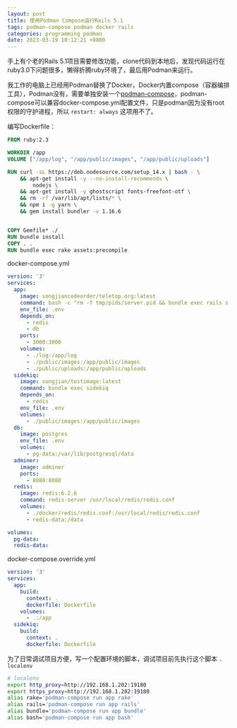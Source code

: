 ```yaml
---
layout: post
title: 使用Podman Compose运行Rails 5.1
tags: podman-compose podman docker rails
categories: programming podman
date: 2023-03-19 10:12:21 +0800
---
```


手上有个老的Rails 5.1项目需要修改功能，clone代码到本地后，发现代码运行在ruby3.0下问题很多，懒得折腾ruby环境了，最后用Podman来运行。

我工作的电脑上已经用Podman替换了Docker，Docker内置compose（容器编排工具），Podman没有，需要单独安装一个[podman-compose](https://github.com/containers/podman-compose)，podman-compose可以兼容docker-compose.yml配置文件，只是podman因为没有root权限的守护进程，所以 `restart: always` 这项用不了。

编写Dockerfile：

```dockerfile
FROM ruby:2.3

WORKDIR /app
VOLUME ["/app/log", "/app/public/images", "/app/public/uploads"]

RUN curl -sL https://deb.nodesource.com/setup_14.x | bash - \
    && apt-get install -y --no-install-recommends \
        nodejs \
    && apt-get install -y ghostscript fonts-freefont-otf \
    && rm -rf /var/lib/apt/lists/* \
    && npm i -g yarn \
    && gem install bundler -v 1.16.6


COPY Gemfile* ./
RUN bundle install
COPY . .
RUN bundle exec rake assets:precompile
```

docker-compose.yml

```yml
version: '3'
services:
  app:
    image: songjiancodeorder/teletop.org:latest
    command: bash -c "rm -f tmp/pids/server.pid && bundle exec rails s -p 3000 -b '0.0.0.0'"
    env_file: .env
    depends_on:
      - redis
      - db
    ports:
      - 3000:3000
    volumes:
      - ./log:/app/log
      - ./public/images:/app/public/images
      - ./public/uploads:/app/public/uploads
  sidekiq:
    image: songjian/testimage:latest
    command: bundle exec sidekiq
    depends_on:
      - redis
    env_file: .env
    volumes:
      - ./public/images:/app/public/images
  db:
    image: postgres
    env_file: .env
    volumes:
      - pg-data:/var/lib/postgresql/data
  adminer:
    image: adminer
    ports:
      - 8080:8080
  redis:
    image: redis:6.2.6
    command: redis-server /usr/local/redis/redis.conf
    volumes:
      - ./docker/redis/redis.conf:/usr/local/redis/redis.conf
      - redis-data:/data

volumes:
  pg-data:
  redis-data:
```

docker-compose.override.yml

```yml
version: '3'
services:
  app:
    build:
      context: .
      dockerfile: Dockerfile
    volumes:
      - .:/app
  sidekiq:
    build: 
      context: .
      dockerfile: Dockerfile
```

为了日常调试项目方便，写一个配置环境的脚本，调试项目前先执行这个脚本 `. localenv`

```bash
# localenv
export http_proxy=http://192.168.1.202:19180
export https_proxy=http://192.168.1.202:19180
alias rake='podman-compose run app rake'
alias rails='podman-compose run app rails'
alias bundle='podman-compose run app bundle'
alias bash='podman-compose run app bash'
```

